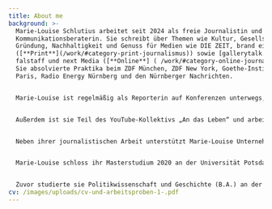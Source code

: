 ```yaml
---
title: About me
background: >-
  Marie-Louise Schlutius arbeitet seit 2024 als freie Journalistin und
  Kommunikationsberaterin. Sie schreibt über Themen wie Kultur, Gesellschaft,
  Gründung, Nachhaltigkeit und Genuss für Medien wie DIE ZEIT, brand eins, SALON
  ([**Print**](/work/#category-print-journalismus)) sowie [gallerytalk.net](<>),
  falstaff und next Media ([**Online**] ( /work/#category-online-journalismus)).
  Sie absolvierte Praktika beim ZDF München, ZDF New York, Goethe-Institut
  Paris, Radio Energy Nürnberg und den Nürnberger Nachrichten.


  Marie-Louise ist regelmäßig als Reporterin auf Konferenzen unterwegs, zum Beispiel für die Hamburg Kreativgesellschaft, den Journalistinnenbund oder die ZEIT Verlagsgruppe.


  Außerdem ist sie Teil des YouTube-Kollektivs „An das Leben“ und arbeitet derzeit mit einem Team an einem Audioprojekt. Sie liebt Multimedia und fühlt sich sowohl vor der Kamera als auch hinter dem Mikrofon zu Hause. ([**Multimedia**](/work/#category-multimedia))


  Neben ihrer journalistischen Arbeit unterstützt Marie-Louise Unternehmen, Privatpersonen und Vereine dabei, ihre digitale Sichtbarkeit zu erhöhen. ([**Digitale Kommunikation**](/work/#category-digitale-kommunikation))


  Marie-Louise schloss ihr Masterstudium 2020 an der Universität Potsdam ab, wo sie ihre Masterarbeit über den Aufbau der Redaktion „ZEIT im Osten“ der Wochenzeitung DIE ZEIT schrieb. Im Anschluss an ihr Studium absolvierte sie ein anderthalbjähriges Volontariat in der Unternehmenskommunikation der ZEIT Verlagsgruppe und arbeitete dort insgesamt vier Jahre.


  Zuvor studierte sie Politikwissenschaft und Geschichte (B.A.) an der Technischen Universität Dresden. Während ihres Bachelorstudiums leitete sie Führungen und Planspiele im Sächsischen Landtag und entwickelte gemeinsam mit Kommiliton:innen den politischen Podcast „Sachstopia“.
cv: /images/uploads/cv-und-arbeitsproben-1-.pdf
---
```

